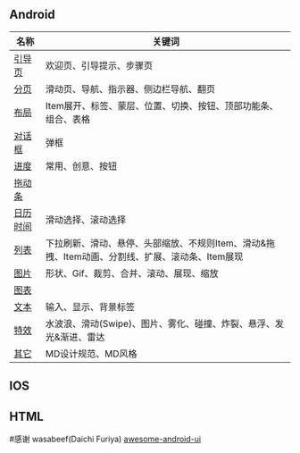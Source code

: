 
## Android
名称| 关键词 
---|---
[引导页](Android/引导页.md)|欢迎页、引导提示、步骤页
[分页](Android/分页.md)|滑动页、导航、指示器、侧边栏导航、翻页
[布局](Android/布局.md)|Item展开、标签、蒙层、位置、切换、按钮、顶部功能条、组合、表格
[对话框](Android/对话框.md)|弹框
[进度](Android/进度.md)|常用、创意、按钮
[拖动条](Android/进度.md)|
[日历时间](Android/日历时间.md)|滑动选择、滚动选择
[列表](Android/列表.md)|下拉刷新、滑动、悬停、头部缩放、不规则Item、滑动&拖拽、Item动画、分割线、扩展、滚动条、Item展现
[图片](Android/图片.md)|形状、Gif、裁剪、合并、滚动、展现、缩放
[图表](Android/图表.md)|
[文本](Android/文本.md)|输入、显示、背景标签
[特效](Android/特效.md)|水波浪、滑动(Swipe)、图片、雾化、碰撞、炸裂、悬浮、发光&渐进、雷达
[其它](Android/其它.md)|MD设计规范、MD风格

## IOS

## HTML


#感谢
wasabeef(Daichi Furiya) [awesome-android-ui](https://github.com/wasabeef/awesome-android-ui)
